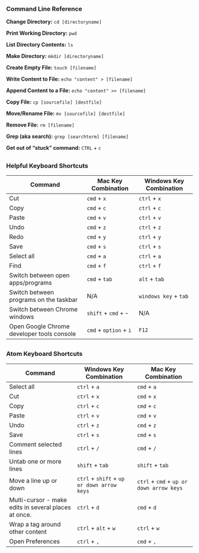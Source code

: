 ### Command Line Reference 
**Change Directory:** `cd [directoryname]`

**Print Working Directory:** `pwd`

**List Directory Contents:** `ls`

**Make Directory:** `mkdir [directoryname]`

**Create Empty File:** `touch [filename]`

**Write Content to File:** `echo "content" > [filename]`

**Append Content to a File:** `echo "content" >> [filename]`

**Copy File:** `cp [sourcefile] [destfile]`

**Move/Rename File:** `mv [sourcefile] [destfile]`

**Remove File:** `rm [filename]`

**Grep \(aka search\):** `grep [searchterm] [filename]`

**Get out of “stuck” command:**  `CTRL` + `c`

<!-- trick markdown to give me a little space between these two sections of text -->
## 
### Helpful Keyboard Shortcuts
|Command|Mac Key Combination|Windows Key Combination|
|--|--|--|
|Cut|`cmd` + `x`|`ctrl` + `x`|
|Copy|`cmd` + `c`|`ctrl` + `c`|
|Paste|`cmd` + `v`|`ctrl` + `v`|
|Undo|`cmd` + `z`|`ctrl` + `z`|
|Redo|`cmd` + `y`|`ctrl` + `y`|
|Save|`cmd` + `s`|`ctrl` + `s`|
|Select all|`cmd` + `a`|`ctrl` + `a`|
|Find|`cmd` + `f`|`ctrl` + `f`|
|Switch between open apps/programs|`cmd` + `tab`|`alt` + `tab`|
|Switch between programs on the taskbar| N/A | `windows key` + `tab`|
|Switch between Chrome windows|`shift` + `cmd` + `~`| N/A |
|Open Google Chrome developer tools console|`cmd` + `option` + `i`| `F12`|


<!-- trick markdown to give me a little space between these two sections of text -->
## 
### Atom Keyboard Shortcuts 
| Command | Windows Key Combination | Mac Key Combination |
| --- | --- | --- |
| Select all | `ctrl` + `a` | `cmd` + `a` |
| Cut | `ctrl` + `x` | `cmd` + `x` |
| Copy | `ctrl` + `c` | `cmd` + `c` |
| Paste | `ctrl` + `v` | `cmd` + `v` |
| Undo | `ctrl` + `z` | `cmd` + `z` |
| Save | `ctrl` + `s` | `cmd` + `s` |
| Comment selected lines | `ctrl` + `/` | `cmd` + `/` |
| Untab one or more lines | `shift` + `tab` | `shift` + `tab` |
| Move a line up or down | `ctrl` + `shift` + `up or down arrow keys` | `ctrl` + `cmd` + `up or down arrow keys` |
| Multi-cursor - make edits in several places at once. | `ctrl` + `d` | `cmd` + `d` |
| Wrap a tag around other content | `ctrl` + `alt` + `w` | `ctrl` + `w` |
| Open Preferences | `ctrl` + `,` | `cmd` + `,` |